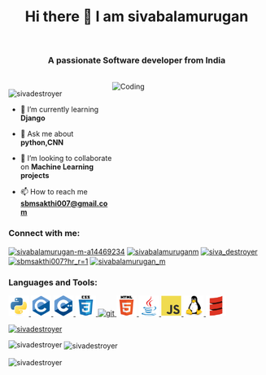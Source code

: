 

<!--
**sivadestroyer/sivadestroyer** is a ✨ _special_ ✨ repository because its `README.md` (this file) appears on your GitHub profile.

Here are some ideas to get you started:

- 🔭 I’m currently working on ...
- 🌱 I’m currently learning ...
- 👯 I’m looking to collaborate on ...
- 🤔 I’m looking for help with ...
- 💬 Ask me about ...
- 📫 How to reach me: ...
- 😄 Pronouns: ...
- ⚡ Fun fact: ...
-->
<h1 align="center">Hi there 👋 I am sivabalamurugan </h1>
</br>
<h3 align="center">A passionate Software developer from India</h3>
</br>
<img align="right" alt="Coding" width="300" height="300" src="https://img.freepik.com/free-vector/hacker-operating-laptop-cartoon-icon-illustration-technology-icon-concept-isolated-flat-cartoon-style_138676-2387.jpg?w=740&t=st=1688717707~exp=1688718307~hmac=4b8b6d4ee3b01947ca43c9687c4ad7f9e8289c2b7e373758bb04290033946d3e">

<p align="left"> <img src="https://komarev.com/ghpvc/?username=sivadestroyer&label=Profile%20views&color=0e75b6&style=flat" alt="sivadestroyer" /> </p>

- 🌱 I’m currently learning **Django**

- 💬 Ask me about **python,CNN**
  
- 👯 I’m looking to collaborate on **Machine Learning projects**

- 📫 How to reach me **sbmsakthi007@gmail.com**



<h3 align="left">Connect with me:</h3>
<p align="left">
<a href="https://linkedin.com/in/sivabalamurugan-m-a14469234" target="blank"><img align="center" src="https://raw.githubusercontent.com/rahuldkjain/github-profile-readme-generator/master/src/images/icons/Social/linked-in-alt.svg" alt="sivabalamurugan-m-a14469234" height="30" width="40" /></a>
<a href="https://instagram.com/sivabalamuruganm" target="blank"><img align="center" src="https://raw.githubusercontent.com/rahuldkjain/github-profile-readme-generator/master/src/images/icons/Social/instagram.svg" alt="sivabalamuruganm" height="30" width="40" /></a>
<a href="https://www.codechef.com/users/siva_destroyer" target="blank"><img align="center" src="https://cdn.jsdelivr.net/npm/simple-icons@3.1.0/icons/codechef.svg" alt="siva_destroyer" height="30" width="40" /></a>
<a href="https://www.hackerrank.com/sbmsakthi007?hr_r=1" target="blank"><img align="center" src="https://raw.githubusercontent.com/rahuldkjain/github-profile-readme-generator/master/src/images/icons/Social/hackerrank.svg" alt="sbmsakthi007?hr_r=1" height="30" width="40" /></a>
<a href="https://www.leetcode.com/sivabalamurugan_m" target="blank"><img align="center" src="https://raw.githubusercontent.com/rahuldkjain/github-profile-readme-generator/master/src/images/icons/Social/leet-code.svg" alt="sivabalamurugan_m" height="30" width="40" /></a>

</p>

<h3 align="left">Languages and Tools:</h3>
<p align="left"> <a href="https://www.python.org" target="_blank" rel="noreferrer"> <img src="https://raw.githubusercontent.com/devicons/devicon/master/icons/python/python-original.svg" alt="python" width="40" height="40"/> </a> <a href="https://www.cprogramming.com/" target="_blank" rel="noreferrer"> <img src="https://raw.githubusercontent.com/devicons/devicon/master/icons/c/c-original.svg" alt="c" width="40" height="40"/> </a> <a href="https://www.w3schools.com/cpp/" target="_blank" rel="noreferrer"> <img src="https://raw.githubusercontent.com/devicons/devicon/master/icons/cplusplus/cplusplus-original.svg" alt="cplusplus" width="40" height="40"/> </a> <a href="https://www.w3schools.com/css/" target="_blank" rel="noreferrer"> <img src="https://raw.githubusercontent.com/devicons/devicon/master/icons/css3/css3-original-wordmark.svg" alt="css3" width="40" height="40"/> </a> <a href="https://git-scm.com/" target="_blank" rel="noreferrer"> <img src="https://www.vectorlogo.zone/logos/git-scm/git-scm-icon.svg" alt="git" width="40" height="40"/> </a> <a href="https://www.w3.org/html/" target="_blank" rel="noreferrer"> <img src="https://raw.githubusercontent.com/devicons/devicon/master/icons/html5/html5-original-wordmark.svg" alt="html5" width="40" height="40"/> </a> <a href="https://www.java.com" target="_blank" rel="noreferrer"> <img src="https://raw.githubusercontent.com/devicons/devicon/master/icons/java/java-original.svg" alt="java" width="40" height="40"/> </a> <a href="https://developer.mozilla.org/en-US/docs/Web/JavaScript" target="_blank" rel="noreferrer"> <img src="https://raw.githubusercontent.com/devicons/devicon/master/icons/javascript/javascript-original.svg" alt="javascript" width="40" height="40"/> </a> <a href="https://www.linux.org/" target="_blank" rel="noreferrer"> <img src="https://raw.githubusercontent.com/devicons/devicon/master/icons/linux/linux-original.svg" alt="linux" width="40" height="40"/> </a>  <a href="https://www.scala-lang.org" target="_blank" rel="noreferrer"> <img src="https://raw.githubusercontent.com/devicons/devicon/master/icons/scala/scala-original.svg" alt="scala" width="40" height="40"/> </a> </p>
  <p align="left"> <a href="https://github.com/ryo-ma/github-profile-trophy"><img src="https://github-profile-trophy.vercel.app/?username=sivadestroyer" alt="sivadestroyer" /></a> </p>

<p><img align="left" src="https://github-readme-stats.vercel.app/api/top-langs?username=sivadestroyer&show_icons=true&locale=en&layout=compact" alt="sivadestroyer" /></p>

<p>&nbsp;<img align="center" src="https://github-readme-stats.vercel.app/api?username=sivadestroyer&show_icons=true&locale=en" alt="sivadestroyer" /></p>

<p><img align="center" src="https://github-readme-streak-stats.herokuapp.com/?user=sivadestroyer&" alt="sivadestroyer" /></p>
